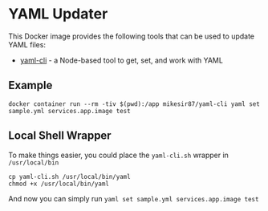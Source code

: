 # YAML Updater

This Docker image provides the following tools that can be used to update YAML files:
  - [yaml-cli](https://github.com/pandastrike/yaml-cli) - a Node-based tool to get, set, and work with YAML

## Example

```
docker container run --rm -tiv $(pwd):/app mikesir87/yaml-cli yaml set sample.yml services.app.image test
```

## Local Shell Wrapper

To make things easier, you could place the `yaml-cli.sh` wrapper in `/usr/local/bin` 

```
cp yaml-cli.sh /usr/local/bin/yaml
chmod +x /usr/local/bin/yaml
```

And now you can simply run `yaml set sample.yml services.app.image test`

